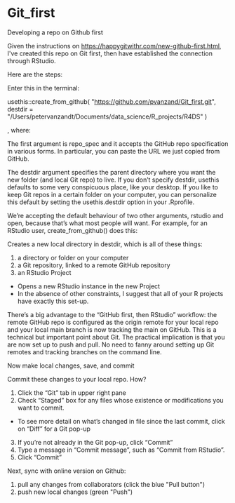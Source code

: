 # Git_first
Developing a repo on Github first


Given the instructions on https://happygitwithr.com/new-github-first.html, I've created this repo on Git first, then have established the connection through RStudio.

Here are the steps:

Enter this in the terminal:

usethis::create_from_github(
    "https://github.com/pvanzand/Git_first.git",
    destdir = "/Users/petervanzandt/Documents/data_science/R_projects/R4DS"
)

, where:

The first argument is repo_spec and it accepts the GitHub repo specification in various forms. In particular, you can paste the URL we just copied from GitHub.

The destdir argument specifies the parent directory where you want the new folder (and local Git repo) to live. If you don’t specify destdir, usethis defaults to some very conspicuous place, like your desktop. If you like to keep Git repos in a certain folder on your computer, you can personalize this default by setting the usethis.destdir option in your .Rprofile.

We’re accepting the default behaviour of two other arguments, rstudio and open, because that’s what most people will want. For example, for an RStudio user, create_from_github() does this:

Creates a new local directory in destdir, which is all of these things:
1. a directory or folder on your computer
2. a Git repository, linked to a remote GitHub repository
3. an RStudio Project

* Opens a new RStudio instance in the new Project
* In the absence of other constraints, I suggest that all of your R projects have exactly this set-up.

There’s a big advantage to the “GitHub first, then RStudio” workflow: the remote GitHub repo is configured as the origin remote for your local repo and your local main branch is now tracking the main on GitHub. This is a technical but important point about Git. The practical implication is that you are now set up to push and pull. No need to fanny around setting up Git remotes and tracking branches on the command line.

Now make local changes, save, and commit

Commit these changes to your local repo. How?

1. Click the “Git” tab in upper right pane
2. Check “Staged” box for any files whose existence or modifications you want to commit.
* To see more detail on what’s changed in file since the last commit, click on “Diff” for a Git pop-up
3. If you’re not already in the Git pop-up, click “Commit”
4. Type a message in “Commit message”, such as “Commit from RStudio”.
5. Click “Commit”

Next, sync with online version on Github:
1. pull any changes from collaborators (click the blue "Pull button")
2. push new local changes (green "Push")

